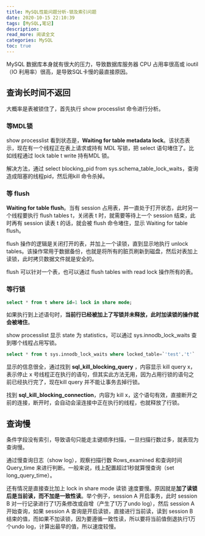 ```yaml
---
title: MySQL性能问题分析-锁及索引问题
date: 2020-10-15 22:10:39
tags: [MySQL,笔记]
description: 
read_more: 阅读全文
categories: MySQL
toc: true
---
```



MySQL 数据库本身就有很大的压力，导致数据库服务器 CPU 占用率很高或 ioutil（IO 利用率）很高，是导致SQL卡慢的最直接原因。

## 查询长时间不返回

大概率是表被锁住了，首先执行 show processlist 命令进行分析。

<!--more-->

### 等MDL锁

show processlist 看到状态是，**Waiting for table metadata lock**。该状态表示，现在有一个线程正在表上请求或持有 MDL 写锁，把 select 语句堵住了。比如线程通过 lock table t write 持有MDL 锁。

解决方法，通过 select blocking_pid from sys.schema_table_lock_waits，查询造成阻塞的线程pid，然后用kill 命令杀掉。

### 等 flush

 **Waiting for table flush**。当有 session 占用表，并一直处于打开状态，此时另一个线程要执行 flush tables t，关闭表 t 时，就需要等待上一个 session 结束，此时再有 session 读表 t 的话，就会被 flush 命令堵住，显示 Waiting for table flush。

flush 操作的逻辑是关闭打开的表，并加上一个读锁，直到显示地执行 unlock tables。该操作常用于数据备份，也就是将所有的脏页刷新到磁盘，然后对表加上读锁，此时拷贝数据文件就是安全的。

flush 可以针对一个表，也可以通过 flush tables with read lock 操作所有的表。

### 等行锁

```sql
select * from t where id=1 lock in share mode;
```

如果执行到上述语句时，**当前行已经被加上了写锁并未释放，此时加读锁的操作就会被堵住**。

show processlist 显示 state 为 statistics，可以通过 sys.innodb_lock_waits 查到哪个线程占用写锁。

```sql
select * from t sys.innodb_lock_waits where locked_table=`'test'.'t'`
```

 显示的信息很全，通过找到 **sql_kill_blocking_query** ，内容显示 kill query x，表示停止 x 号线程正在执行的语句，但其实此方法无用，因为占用行锁的语句之前已经执行完了，现在kill query 并不能让事务去掉行锁。

找到 **sql_kill_blocking_connection**，内容为 kill x，这个语句有效，直接断开之前的连接，断开时，会自动会滚连接中正在执行的线程，也就释放了行锁。

## 查询慢

条件字段没有索引，导致语句只能走主键顺序扫描，一旦扫描行数过多，就表现为查询慢。

通过慢查询日志（show log），观察扫描行数 Rows_examined 和查询时间 Query_time 来进行判断。一般来说，线上配置超过1秒就算慢查询（set long_query_time）。

还有情况是直接查比加上 lock in share mode 读锁 速度要慢。原因就是**加了读锁后是当前读，而不加是一致性读**。举个例子，session A 开启事务，此时 session B 对一行记录进行了1万条修改或自增（产生了1万了undo log），然后 session A 开始查询，如果 session A 查询是开启读锁，直接进行当前读，读到 session B 结束的值，而如果不加读锁，因为要遵循一致性读，所以要将当前值倒退执行1万个undo log，计算出最早的值，所以速度较慢。



